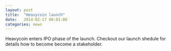 ```yaml
---
layout: post
title:  "Heavycoin launch"
date:   2014-02-17 00:01:00
categories: news
---
```


<p> Heavycoin enters IPO phase of the launch. Checkout our launch
shedule for details how to become become a stakeholder.  </p>



